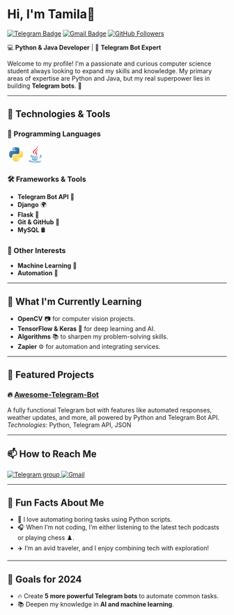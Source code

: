 # Hi, I'm Tamila👋
[![Telegram Badge](https://img.shields.io/badge/-tamilatiurina-blue?style=flat&logo=Telegram&logoColor=white)](https://t.me/tamilatiurina) [![Gmail Badge](https://img.shields.io/badge/-Gmail-red?style=flat&logo=Gmail&logoColor=white)](mailto:tiurinatamila@gmail.com) [![GitHub Followers](https://img.shields.io/github/followers/tamilatiurina?label=Follow%20me%20on%20GitHub&style=social)](https://github.com/tamilatiurina)


💻 **Python & Java Developer** | 🤖 **Telegram Bot Expert** 

Welcome to my profile! I'm a passionate and curious computer science student always looking to expand my skills and knowledge. My primary areas of expertise are Python and Java, but my real superpower lies in building **Telegram bots**. 🚀


---

## 🔧 Technologies & Tools

### 🌟 Programming Languages
<div>
    <img src="https://github.com/devicons/devicon/blob/master/icons/python/python-original.svg" title="Python" alt="Python" width="40" height="40" />
    <img src="https://github.com/devicons/devicon/blob/master/icons/java/java-original.svg" title="Java" alt="Java" width="40" height="40" />
</div>


### 🛠️ Frameworks & Tools
- **Telegram Bot API** 🤖
- **Django** 🌍
- **Flask** 🧪
- **Git & GitHub** 🌱
- **MySQL** 🛢️

  
### 🚀 Other Interests
- **Machine Learning** 🤖
- **Automation** 🔄

---

## 🌱 What I'm Currently Learning
- **OpenCV** 📷 for computer vision projects.
- **TensorFlow & Keras** 🤖 for deep learning and AI.
- **Algorithms** 📚 to sharpen my problem-solving skills.
- **Zapier** ⚙️ for automation and integrating services.

---

## 🌟 Featured Projects

### 🔥 **[Awesome-Telegram-Bot](https://github.com/username/awesome-telegram-bot)**
A fully functional Telegram bot with features like automated responses, weather updates, and more, all powered by Python and Telegram Bot API.  
*Technologies*: Python, Telegram API, JSON

---

## 📫 How to Reach Me

<div id="badges">
    <a href="https://t.me/tamilatiurina" target="_blank">
        <img src="https://cdn-icons-png.flaticon.com/512/2111/2111646.png" width="40" alt="Telegram group" />
    </a>
    <a href="mailto:tiurinatamila@gmail.com" target="_blank">
        <img src="https://cdn-icons-png.flaticon.com/512/281/281769.png" width="40" alt="Gmail" />
    </a>
</div>

---

## 🎉 Fun Facts About Me

- 🔨 I love automating boring tasks using Python scripts.
- 🎧 When I’m not coding, I’m either listening to the latest tech podcasts or playing chess ♟️.
- ✈️ I’m an avid traveler, and I enjoy combining tech with exploration!

---

## 🎯 Goals for 2024

- 🔥 Create **5 more powerful Telegram bots** to automate common tasks.
- 📚 Deepen my knowledge in **AI and machine learning**.
